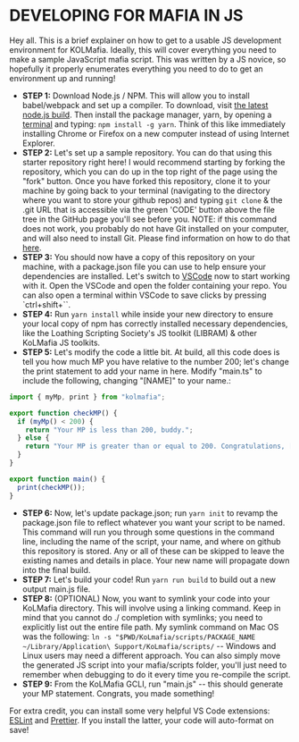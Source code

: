 # DEVELOPING FOR MAFIA IN JS

Hey all. This is a brief explainer on how to get to a usable JS development environment for KOLMafia. Ideally, this will cover everything you need to make a sample JavaScript mafia script. This was written by a JS novice, so hopefully it properly enumerates everything you need to do to get an environment up and running!

- **STEP 1:** Download Node.js / NPM. This will allow you to install babel/webpack and set up a compiler. To download, visit [the latest node.js build](https://nodejs.org/en/). Then install the package manager, yarn, by opening a [terminal](https://www.ionos.com/help/email/troubleshooting-mail-basicmail-business/access-the-command-prompt-or-terminal/) and typing: `npm install -g yarn`. Think of this like immediately installing Chrome or Firefox on a new computer instead of using Internet Explorer.
- **STEP 2:** Let's set up a sample repository. You can do that using this starter repository right here! I would recommend starting by forking the repository, which you can do up in the top right of the page using the "fork" button. Once you have forked this repository, clone it to your machine by going back to your terminal (navigating to the directory where you want to store your github repos) and typing `git clone` & the .git URL that is accessible via the green 'CODE' button above the file tree in the GitHub page you'll see before you. NOTE: if this command does not work, you probably do not have Git installed on your computer, and will also need to install Git. Please find information on how to do that [here](https://github.com/git-guides/install-git).
- **STEP 3:** You should now have a copy of this repository on your machine, with a package.json file you can use to help ensure your dependencies are installed. Let's switch to [VSCode](https://code.visualstudio.com/download) now to start working with it. Open the VSCode and open the folder containing your repo. You can also open a terminal within VSCode to save clicks by pressing `ctrl+shift+\``.
- **STEP 4:** Run `yarn install` while inside your new directory to ensure your local copy of npm has correctly installed necessary dependencies, like the Loathing Scripting Society's JS toolkit (LIBRAM) & other KoLMafia JS toolkits.
- **STEP 5:** Let's modify the code a little bit. At build, all this code does is tell you how much MP you have relative to the number 200; let's change the print statement to add your name in here. Modify "main.ts" to include the following, changing "\[NAME\]" to your name.:

```js
import { myMp, print } from "kolmafia";

export function checkMP() {
  if (myMp() < 200) {
    return "Your MP is less than 200, buddy.";
  } else {
    return "Your MP is greater than or equal to 200. Congratulations, [NAME]";
  }
}

export function main() {
  print(checkMP());
}
```

- **STEP 6:** Now, let's update package.json; run `yarn init` to revamp the package.json file to reflect whatever you want your script to be named. This command will run you through some questions in the command line, including the name of the script, your name, and where on github this repository is stored. Any or all of these can be skipped to leave the existing names and details in place. Your new name will propagate down into the final build.
- **STEP 7:** Let's build your code! Run `yarn run build` to build out a new output main.js file.
- **STEP 8:** (OPTIONAL) Now, you want to symlink your code into your KoLMafia directory. This will involve using a linking command. Keep in mind that you cannot do ./ completion with symlinks; you need to explicitly list out the entire file path. My symlink command on Mac OS was the following: `ln -s "$PWD/KoLmafia/scripts/PACKAGE_NAME ~/Library/Application\ Support/KoLmafia/scripts/` -- Windows and Linux users may need a different approach. You can also simply move the generated JS script into your mafia/scripts folder, you'll just need to remember when debugging to do it every time you re-compile the script.
- **STEP 9:** From the KoLMafia GCLI, run "main.js" -- this should generate your MP statement. Congrats, you made something!

For extra credit, you can install some very helpful VS Code extensions: [ESLint](https://marketplace.visualstudio.com/items?itemName=dbaeumer.vscode-eslint) and [Prettier](https://marketplace.visualstudio.com/items?itemName=esbenp.prettier-vscode). If you install the latter, your code will auto-format on save!
